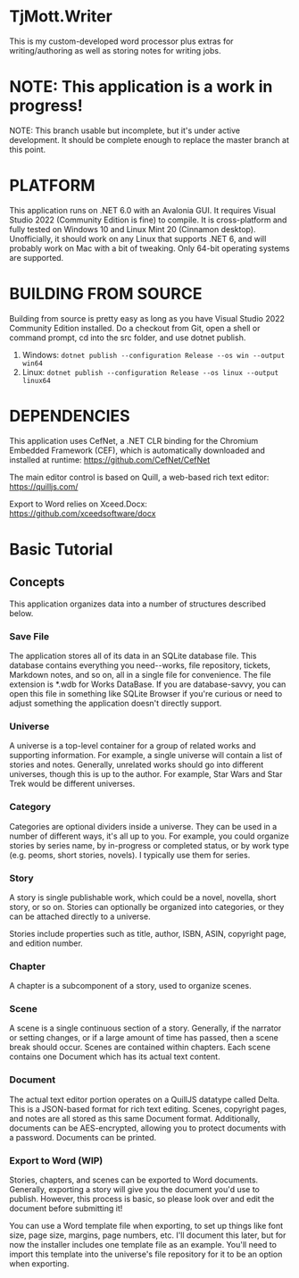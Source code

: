 # TjMott.Writer

This is my custom-developed word processor plus extras for writing/authoring as well as storing notes for writing jobs.

# NOTE: This application is a work in progress!

NOTE: This branch usable but incomplete, but it's under active development. It should be complete enough to replace the master branch at this point.

# PLATFORM

This application runs on .NET 6.0 with an Avalonia GUI. It requires Visual Studio 2022 (Community Edition is fine) to compile. It is cross-platform and fully tested on Windows 10 and Linux Mint 20 (Cinnamon desktop). Unofficially, it should work on any Linux that supports .NET 6, and will probably work on Mac with a bit of tweaking. Only 64-bit operating systems are supported.

# BUILDING FROM SOURCE

Building from source is pretty easy as long as you have Visual Studio 2022 Community Edition installed. Do a checkout from Git, open a shell or command prompt, cd into the src folder, and use dotnet publish.

1.  Windows: `dotnet publish --configuration Release --os win --output win64`
2.  Linux: `dotnet publish --configuration Release --os linux --output linux64`

# DEPENDENCIES

This application uses CefNet, a .NET CLR binding for the Chromium Embedded Framework (CEF), which is automatically downloaded and installed at runtime: https://github.com/CefNet/CefNet

The main editor control is based on Quill, a web-based rich text editor: https://quilljs.com/

Export to Word relies on Xceed.Docx: https://github.com/xceedsoftware/docx


# Basic Tutorial

## Concepts
This application organizes data into a number of structures described below.

### Save File
The application stores all of its data in an SQLite database file. This database contains everything you need--works, file repository, tickets, Markdown notes, and so on, all in a single file for convenience. The file extension is *.wdb for Works DataBase. If you are database-savvy, you can open this file in something like SQLite Browser if you're curious or need to adjust something the application doesn't directly support.

### Universe
A universe is a top-level container for a group of related works and supporting information. For example, a single universe will contain a list of stories and notes. Generally, unrelated works should go into different universes, though this is up to the author. For example, Star Wars and Star Trek would be different universes.

### Category
Categories are optional dividers inside a universe. They can be used in a number of different ways, it's all up to you. For example, you could organize stories by series name, by in-progress or completed status, or by work type (e.g. peoms, short stories, novels). I typically use them for series.

### Story
A story is  single publishable work, which could be a novel, novella, short story, or so on. Stories can optionally be organized into categories, or they can be attached directly to a universe.

Stories include properties such as title, author, ISBN, ASIN, copyright page, and edition number.

### Chapter
A chapter is a subcomponent of a story, used to organize scenes.

### Scene
A scene is a single continuous section of a story. Generally, if the narrator or setting changes, or if a large amount of time has passed, then a scene break should occur. Scenes are contained within chapters. Each scene contains one Document which has its actual text content.

### Document
The actual text editor portion operates on a QuillJS datatype called Delta. This is a JSON-based format for rich text editing. Scenes, copyright pages, and notes are all stored as this same Document format. Additionally, documents can be AES-encrypted, allowing you to protect documents with a password. Documents can be printed.

### Export to Word (WIP)
Stories, chapters, and scenes can be exported to Word documents. Generally, exporting a story will give you the document you'd use to publish. However, this process is basic, so please look over and edit the document before submitting it!

You can use a Word template file when exporting, to set up things like font size, page size, margins, page numbers, etc. I'll document this later, but for now the installer includes one template file as an example. You'll need to import this template into the universe's file repository for it to be an option when exporting.